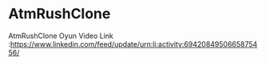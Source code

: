 # AtmRushClone
AtmRushClone 
Oyun Video Link :https://www.linkedin.com/feed/update/urn:li:activity:6942084950665875456/
